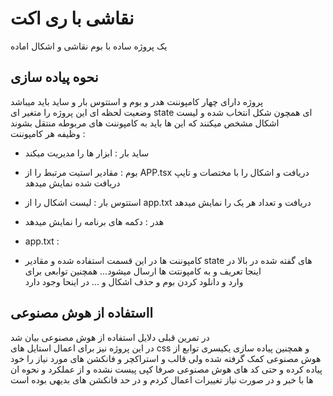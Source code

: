 # نقاشی با ری اکت

یک پروژه ساده با بوم نقاشی و اشکال اماده<br>

## نحوه پیاده سازی

پروژه دارای چهار کامپوننت هدر و بوم و استتوس بار و ساید باید میباشد <br>
وضعیت لحظه ای این پروژه را متغیر ای state ای همچون شکل انتخاب شده و لیست اشکال مشخص میکنند که این ها باید به کامپوننت های مربوطه منتقل بشوند<br>
وظیفه هر کامپوننت : <br>
- ساید بار : ابزار ها را مدیریت میکند<br>
- بوم : مقادیر استیت مرتبط را از APP.tsx دریافت و اشکال را با مختصات و تایپ دریافت شده نمایش میدهد<br>
- استتوس بار : لیست اشکال را از app.txt دریافت و تعداد هر یک را نمایش میدهد<br>
- هدر : دکمه های برنامه را نمایش میدهد<br>

- app.txt :<br>
- کامپوننت ها در این قسمت استفاده شده و مقادیر state های گفته شده در بالا در اینجا تعریف و به کامپونتت ها ارسال میشود... همچنین توابعی برای <br>
وارد و دانلود کردن بوم و  حذف اشکال و ... در اینحا وجود دارد<br>


## ااستفاده از هوش مصنوعی<br>
در تمرین قبلی دلایل استفاده از هوش مصنوعی بیان شد<br>
در این پروژه نیز برای اعمال استایل های css  و همچنین پیاده سازی یکیسری توابع از هوش مصنوعی کمک گرفته شده ولی قالب و استراکچر و فانکشن های مورد نیاز
را خود پیاده کرده و حتی کد های هوش مصنوعی صرفا کپی پیست نشده و از عملکرد و نحوه ان ها با خبر و در صورت نیاز تغییرات اعمال کردم و در حد
فانکشن های بدیهی بوده است

